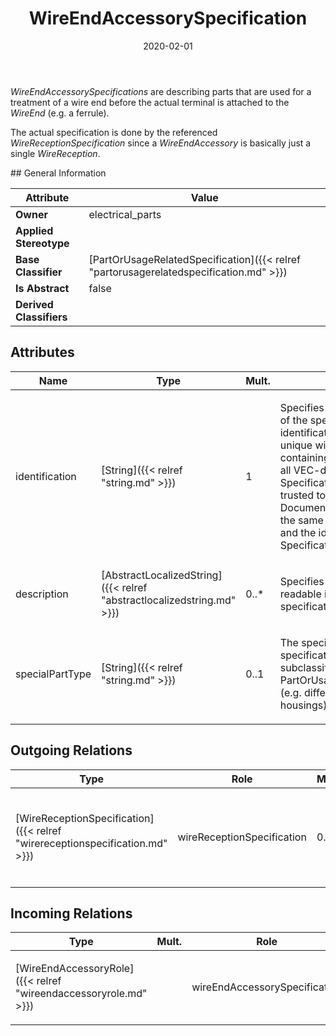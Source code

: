 ﻿---
title: WireEndAccessorySpecification
toc: false
type: specs
date: "2020-02-01"
draft: false
specification: VEC
version: 1.2.0
documentType: "Recommendation"
elementType: Class
classes:
  - WireEndAccessorySpecification
menu_name: vec-1.2.0
---
<p> <i>WireEndAccessorySpecifications </i>are describing parts that are used for a treatment of a wire end before the actual terminal is attached to the <i>WireEnd</i> (e.g. a ferrule).     </p>      <p> The actual specification is done by the referenced <i>WireReceptionSpecification</i> since a <i>WireEndAccessory </i>is basically just a single <i>WireReception</i>.      </p>
## General Information

| Attribute               | Value |
|-------------------------|-------|
| **Owner**               | electrical_parts |
| **Applied Stereotype**  |   |
| **Base Classifier**     | [PartOrUsageRelatedSpecification]({{< relref "partorusagerelatedspecification.md" >}})<br/>  |
| **Is Abstract**         | false |
| **Derived Classifiers** |   |

## Attributes
|  Name  |  Type  |  Mult.  |  Description  |  Owning Classifier  |
|--------|--------|---------|---------------|--------------|
|identification | [String]({{< relref "string.md" >}}) | 1 | <p> Specifies a unique identification of the specification. The identification is guaranteed to be unique within the document containing the specification. For all VEC-documents a Specification-instance can be trusted to be identical if the DocumentVersion-instance is the same (see DocumentVersion) and the identification of the Specification is the same.      </p> | [Specification]({{< relref "specification.md" >}}) |
|description | [AbstractLocalizedString]({{< relref "abstractlocalizedstring.md" >}}) | 0..* | <p> Specifies additional, human readable information about the specification.      </p> | [Specification]({{< relref "specification.md" >}}) |
|specialPartType | [String]({{< relref "string.md" >}}) | 0..1 | <p>The specialPartType allows the specification of subclassifications for a PartOrUsageRelatedSpecification (e.g. different types of connector housings).  </p> | [PartOrUsageRelatedSpecification]({{< relref "partorusagerelatedspecification.md" >}}) |

## Outgoing Relations
|    Type  |   Role   |   Mult.   |   Mult.   |   Description   |
|----------|----------|-----------|-----------|-----------------|
| [WireReceptionSpecification]({{< relref "wirereceptionspecification.md" >}}) | wireReceptionSpecification | 0..1 |  | <p> References the single <i>WireReceptionSpecification</i> that is specifying the properties of the <i>WireEndAccessory</i> that are related to wire.      </p> |
##  Incoming Relations
|    Type  |   Mult.  |   Role    |   Mult.   |   Description  |
|----------|----------|-----------|-----------|----------------|
| [WireEndAccessoryRole]({{< relref "wireendaccessoryrole.md" >}}) |  | wireEndAccessorySpecification | 1 | <p> References the <i>WireEndAccessorySpecification</i> that is instanced by this <i>WireEndAccessoryRole.</i>      </p> |
